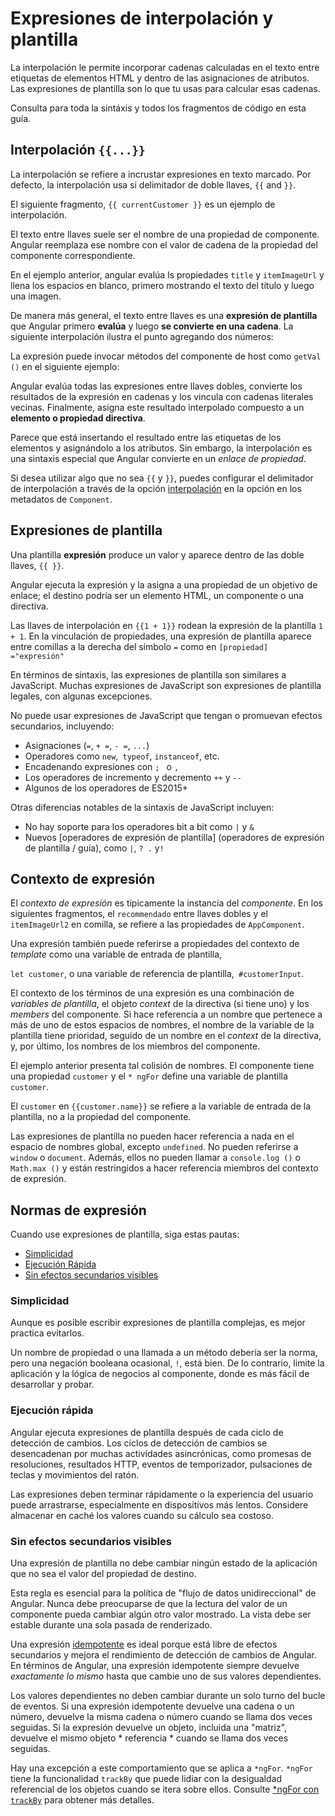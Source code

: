 # Expresiones de interpolación y plantilla

La interpolación le permite incorporar cadenas calculadas en el texto entre etiquetas de elementos HTML y dentro de las asignaciones de atributos. Las expresiones de plantilla son lo que tu usas para calcular esas cadenas.

Consulta para toda la sintáxis y  todos los fragmentos de código en esta guía.

## Interpolación `{{...}}`

La interpolación se refiere a incrustar expresiones en texto marcado.
Por defecto, la interpolación usa si delimitador de doble llaves, `{{` and `}}`.

El siguiente fragmento, `{{ currentCustomer }}` es un ejemplo de interpolación.

El texto entre llaves suele ser el nombre de una propiedad de componente. Angular reemplaza ese nombre con el 
valor de cadena de la propiedad del componente correspondiente.

En el ejemplo anterior, angular evalúa ls propiedades `title` y `itemImageUrl` y llena los espacios en blanco, 
primero mostrando el texto del título y luego una imagen.

De manera más general, el texto entre llaves es una **expresión de plantilla** que Angular primero **evalúa** y luego **se convierte en una cadena**.
La siguiente interpolación ilustra el punto agregando dos números:

La expresión puede invocar métodos del componente de host como `getVal ()` en el siguiente ejemplo:

Angular evalúa todas las expresiones entre llaves dobles,
convierte los resultados de la expresión en cadenas y los vincula con cadenas literales vecinas.
Finalmente, asigna este resultado interpolado compuesto a un **elemento o propiedad directiva**.

Parece que está insertando el resultado entre las etiquetas de los elementos y asignándolo a los atributos. 
Sin embargo, la interpolación es una sintaxis especial que Angular convierte en un *enlace de propiedad*.

Si desea utilizar algo que no sea `{{` y `}}`, puedes configurar el delimitador de interpolación
a través de la opción [interpolación](api/core/Component#interpolation) en la opción en los metadatos de `Component`.

## Expresiones de plantilla

Una plantilla **expresión** produce un valor y aparece dentro de las doble llaves, `{{ }}`.
 
Angular ejecuta la expresión y la asigna a una propiedad de un objetivo de enlace; 
el destino podría ser un elemento HTML, un componente o una directiva.

Las llaves de interpolación en `{{1 + 1}}` rodean la expresión de la plantilla `1 + 1`.
En la vinculación de propiedades, 
una expresión de plantilla aparece entre comillas a la derecha del símbolo `=` como en `[propiedad] ="expresión"`

En términos de sintaxis, las expresiones de plantilla son similares a JavaScript.
Muchas expresiones de JavaScript son expresiones de plantilla legales, con algunas excepciones.

No puede usar expresiones de JavaScript que tengan o promuevan efectos secundarios,
incluyendo:

* Asignaciones (`=`, `+ =`, `- =`, `...`)
* Operadores como `new`,` typeof`, `instanceof`, etc.
* Encadenando expresiones con <code>; </code> o <code>, </code>
* Los operadores de incremento y decremento `++` y `--`
* Algunos de los operadores de ES2015+

Otras diferencias notables de la sintaxis de JavaScript incluyen:

* No hay soporte para los operadores bit a bit como `|` y `&`
* Nuevos [operadores de expresión de plantilla] (operadores de expresión de plantilla / guía), como `|`, `? .` y`! `

## Contexto de expresión

El *contexto de expresión* es típicamente la instancia del _componente_.
En los siguientes fragmentos, el `recommendado` entre llaves dobles y el
`itemImageUrl2` en comilla, se refiere a las propiedades de `AppComponent`.

Una expresión también puede referirse a propiedades del contexto de _template_
como una variable de entrada de plantilla,

`let customer`, o una variable de referencia de plantilla,` #customerInput`.

El contexto de los términos de una expresión es una combinación de _variables de plantilla_,
el objeto _context_ de la directiva (si tiene uno) y los _members_ del componente.
Si hace referencia a un nombre que pertenece a más de uno de estos espacios de nombres,
el nombre de la variable de la plantilla tiene prioridad, seguido de un nombre en el _context_ de la directiva,
y, por último, los nombres de los miembros del componente.

El ejemplo anterior presenta tal colisión de nombres. El componente tiene una propiedad `customer` y el `* ngFor` define una variable de plantilla` customer`.

El `customer` en `{{customer.name}}` se refiere a la variable de entrada de la plantilla, no a la propiedad del componente.

Las expresiones de plantilla no pueden hacer referencia a nada en el espacio de nombres global, excepto `undefined`. No pueden referirse a `window` o `document`. Además, ellos no pueden llamar a `console.log ()` o `Math.max ()` y están restringidos a hacer referencia miembros del contexto de expresión.

## Normas de expresión

Cuando use expresiones de plantilla, siga estas pautas:

* [Simplicidad](guide/interpolation#simplicity)
* [Ejecución Rápida](guide/interpolation#quick-execution)
* [Sin efectos secundarios visibles](guide/interpolation#no-visible-side-effects)

### Simplicidad

Aunque es posible escribir expresiones de plantilla complejas, es mejor practica evitarlos.

Un nombre de propiedad o una llamada a un método debería ser la norma, pero una negación booleana ocasional, `!`, está bien.
De lo contrario, limite la aplicación y la lógica de negocios al componente,
donde es más fácil de desarrollar y probar.

### Ejecución rápida

Angular ejecuta expresiones de plantilla después de cada ciclo de detección de cambios.
Los ciclos de detección de cambios se desencadenan por muchas actividades asincrónicas, como
promesas de resoluciones, resultados HTTP, eventos de temporizador, pulsaciones de teclas y movimientos del ratón.

Las expresiones deben terminar rápidamente o la experiencia del usuario puede arrastrarse, especialmente en dispositivos más lentos.
Considere almacenar en caché los valores cuando su cálculo sea costoso.

### Sin efectos secundarios visibles

Una expresión de plantilla no debe cambiar ningún estado de la aplicación que no sea el valor del propiedad de destino.

Esta regla es esencial para la política de "flujo de datos unidireccional" de Angular.
Nunca debe preocuparse de que la lectura del valor de un componente pueda cambiar algún otro valor mostrado.
La vista debe ser estable durante una sola pasada de renderizado.

Una expresión [idempotente](https://en.wikipedia.org/wiki/Idempotence) es ideal porque
está libre de efectos secundarios y mejora el rendimiento de detección de cambios de Angular.
En términos de Angular, una expresión idempotente siempre devuelve
*exactamente lo mismo* hasta que cambie uno de sus valores dependientes.

Los valores dependientes no deben cambiar durante un solo turno del bucle de eventos.
Si una expresión idempotente devuelve una cadena o un número, devuelve la misma cadena o número cuando se llama dos veces seguidas. Si la expresión devuelve un objeto, incluida una "matriz", devuelve el mismo objeto * referencia * cuando se llama dos veces seguidas.

Hay una excepción a este comportamiento que se aplica a `*ngFor`. `*ngFor` tiene la funcionalidad `trackBy` que puede lidiar con la desigualdad referencial de los objetos cuando se itera sobre ellos. Consulte [*ngFor con `trackBy`](guide/built-in-directives#ngfor-with-trackby) para obtener más detalles.

